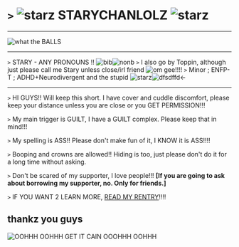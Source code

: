 # `>` ![starz](https://pixels.crd.co/assets/images/gallery34/7ff6f67d.gif?v=b3554822) STARYCHANLOLZ ![starz](https://pixels.crd.co/assets/images/gallery34/7ff6f67d.gif?v=b3554822) 
***
![what the BALLS](https://media.discordapp.net/attachments/903364339464044575/1101870897561870366/FC7C0558-6FD4-4673-B57F-16962052BF8F.gif) 
***
`>` STARY - ANY PRONOUNS !! ![bib](https://i.postimg.cc/rwvysshd/bisexual-3-stripes-20-px.png)![nonb](https://i.postimg.cc/1533YLnz/non-binary-4-stripes-20-px.png)
`>` I also go by Toppin, although just please call me Stary unless close/irl friend ![om gee!!!!](https://pixels.crd.co/assets/images/gallery56/d1bb4303.gif?v=379361a4)
`>` Minor ; ENFP-T ; ADHD+Neurodivergent and the stupid ![starz](https://pixels.crd.co/assets/images/gallery45/2c6d0e4d.gif?v=379361a4)![dfsdffd](https://pixels.crd.co/assets/images/gallery134/f68ad51e.gif?v=379361a4)<-
***
`>` HI GUYS!! Will keep this short. I have cover and cuddle discomfort, please keep your distance unless you are close or you GET PERMISSION!!!

`>` My main trigger is GUILT, I have a GUILT complex. Please keep that in mind!!!

`>` My spelling is ASS!! Please don't make fun of it, I KNOW it is ASS!!!!

`>` Booping and crowns are allowed!! Hiding is too, just please don't do it for a long time without asking.

`>` Don't be scared of my supporter, I love people!!! __[If you are going to ask about borrowing my supporter, no. Only for friends.]__

`>` IF YOU WANT 2 LEARN MORE, [READ MY RENTRY](https://rentry.co/starychanlolz)!!!!

## thankz you guys
![OOHHH OOHHH GET IT CAIN OOOHHH OOHHH]([https://static.wikia.nocookie.net/pizzatower/images/6/6d/Spr_technicaldifficulty1_0.png/revision/latest/scale-to-width-down/185?cb=20220802230540](https://i.pinimg.com/originals/78/bb/89/78bb891dc2316b6129decc52e728e29b.gif)https://i.pinimg.com/originals/78/bb/89/78bb891dc2316b6129decc52e728e29b.gif)
